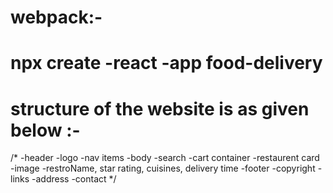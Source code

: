# webpack:- 
# npx create -react -app food-delivery
# structure of the website is as given below :-
/*
-header
   -logo
   -nav items
-body
   -search
   -cart container
     -restaurent card
       -image
       -restroName, star rating, cuisines, delivery time 
-footer
  -copyright
  -links
  -address
  -contact
*/